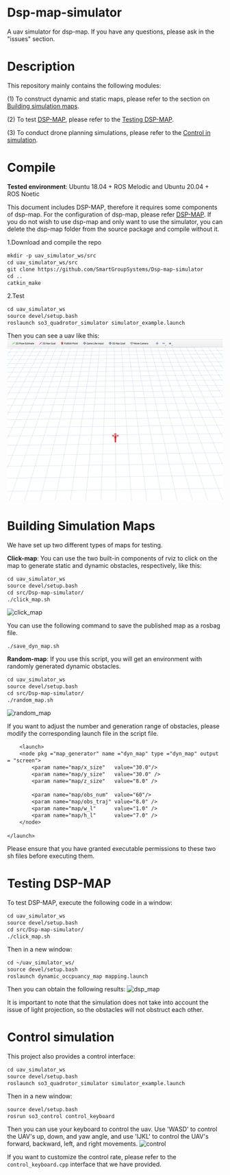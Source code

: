 # Dsp-map-simulator
A uav simulator for dsp-map. If you have any questions, please ask in the "issues" section.

# Description
This repository mainly contains the following modules: 

(1) To construct dynamic and static maps, please refer to the section on [Building simulation maps](#building-simulation-maps). 

(2) To test [DSP-MAP](https://github.com/g-ch/DSP-map), please refer to the [Testing DSP-MAP](#testing-dsp-map). 

(3) To conduct drone planning simulations, please refer to the [Control in simulation](#control-simulation).


# Compile
__Tested environment__: Ubuntu 18.04 + ROS Melodic and Ubuntu 20.04 + ROS Noetic

This document includes DSP-MAP, therefore it requires some components of dsp-map. For the configuration of dsp-map, please refer [DSP-MAP](https://github.com/g-ch/DSP-map). If you do not wish to use dsp-map and only want to use the simulator, you can delete the dsp-map folder from the source package and compile without it.

1.Download and compile the repo

```
mkdir -p uav_simulator_ws/src
cd uav_simulator_ws/src
git clone https://github.com/SmartGroupSystems/Dsp-map-simulator
cd ..
catkin_make
```

2.Test

```
cd uav_simulator_ws
source devel/setup.bash
roslaunch so3_quadrotor_simulator simulator_example.launch
```

Then you can see a uav like this:
![simulator](fig/simulator.png)


# Building Simulation Maps
We have set up two different types of maps for testing. 

__Click-map__: You can use the two built-in components of rviz to click on the map to generate static and dynamic obstacles, respectively, like this:

```
cd uav_simulator_ws
source devel/setup.bash
cd src/Dsp-map-simulator/
./click_map.sh
```

![click_map](fig/click_map.gif)

You can use the following command to save the published map as a rosbag file.

```
./save_dyn_map.sh
```

__Random-map__: If you use this script, you will get an environment with randomly generated dynamic obstacles.

```
cd uav_simulator_ws
source devel/setup.bash
cd src/Dsp-map-simulator/
./random_map.sh
```


![random_map](fig/random_map.gif)

If you want to adjust the number and generation range of obstacles, please modify the corresponding launch file in the script file.

```
    <launch>
    <node pkg ="map_generator" name ="dyn_map" type ="dyn_map" output = "screen">
        <param name="map/x_size"   value="30.0"/>
        <param name="map/y_size"   value="30.0" />
        <param name="map/z_size"   value="8.0" />

        <param name="map/obs_num"  value="60"/>
        <param name="map/obs_traj" value="8.0" />
        <param name="map/w_l"      value="1.0" />
        <param name="map/h_l"      value="7.0" />
    </node>
 
</launch>
```

Please ensure that you have granted executable permissions to these two sh files before executing them.

# Testing DSP-MAP

To test DSP-MAP, execute the following code in a window:

```
cd uav_simulator_ws
source devel/setup.bash
cd src/Dsp-map-simulator/
./click_map.sh
```

Then in a new window:

```
cd ~/uav_simulator_ws/
source devel/setup.bash 
roslaunch dynamic_occpuancy_map mapping.launch 
```

Then you can obtain the following results:
![dsp_map](fig/dsp_map.gif)

It is important to note that the simulation does not take into account the issue of light projection, so the obstacles will not obstruct each other.

# Control simulation
This project also provides a control interface:

```
cd uav_simulator_ws
source devel/setup.bash
roslaunch so3_quadrotor_simulator simulator_example.launch
```

Then in a new window:
 
```
source devel/setup.bash
rosrun so3_control control_keyboard 
```

Then you can use your keyboard to control the uav. Use 'WASD' to control the UAV's up, down, and yaw angle, and use 'IJKL' to control the UAV's forward, backward, left, and right movements.
![control](fig/control.gif)

If you want to customize the control rate, please refer to the ```control_keyboard.cpp``` interface that we have provided.